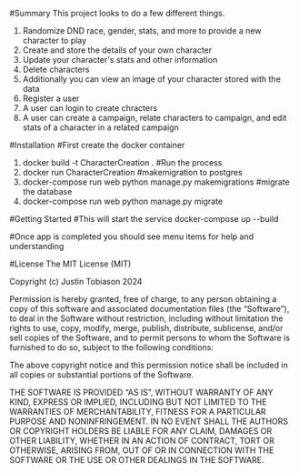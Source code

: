 #Summary
This project looks to do a few different things. 
1. Randomize DND race, gender, stats, and more to provide a new character to play
2. Create and store the details of your own character
3. Update your character's stats and other information
4. Delete characters
5. Additionally you can view an image of your character stored with the data
6. Register a user
7. A user can login to create chracters
8. A user can create a campaign, relate characters to campaign, and edit stats of a character in a related campaign


#Installation
#First create the docker container 
1. docker build -t CharacterCreation . 
#Run the process 
2. docker run CharacterCreation 
#makemigration to postgres 
3. docker-compose run web python manage.py makemigrations 
#migrate the database 
4. docker-compose run web python manage.py migrate 


#Getting Started
#This will start the service
docker-compose up --build

#Once app is completed you should see menu items for help and understanding

#License
The MIT License (MIT)

Copyright (c) Justin Tobiason 2024

Permission is hereby granted, free of charge, to any person obtaining a copy of this software and associated documentation files (the “Software”), 
to deal in the Software without restriction, including without limitation the rights to use, copy, modify, merge, publish, distribute, sublicense, 
and/or sell copies of the Software, and to permit persons to whom the Software is furnished to do so, subject to the following conditions:

The above copyright notice and this permission notice shall be included in all copies or substantial portions of the Software.

THE SOFTWARE IS PROVIDED “AS IS”, WITHOUT WARRANTY OF ANY KIND, EXPRESS OR IMPLIED, INCLUDING BUT NOT LIMITED TO THE WARRANTIES OF MERCHANTABILITY, 
FITNESS FOR A PARTICULAR PURPOSE AND NONINFRINGEMENT. IN NO EVENT SHALL THE AUTHORS OR COPYRIGHT HOLDERS BE LIABLE FOR ANY CLAIM, DAMAGES OR OTHER LIABILITY, 
WHETHER IN AN ACTION OF CONTRACT, TORT OR OTHERWISE, ARISING FROM, OUT OF OR IN CONNECTION WITH THE SOFTWARE OR THE USE OR OTHER DEALINGS IN THE SOFTWARE.
